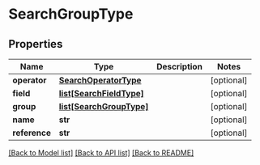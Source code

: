 # SearchGroupType

## Properties
Name | Type | Description | Notes
------------ | ------------- | ------------- | -------------
**operator** | [**SearchOperatorType**](SearchOperatorType.md) |  | [optional] 
**field** | [**list[SearchFieldType]**](SearchFieldType.md) |  | [optional] 
**group** | [**list[SearchGroupType]**](SearchGroupType.md) |  | [optional] 
**name** | **str** |  | [optional] 
**reference** | **str** |  | [optional] 

[[Back to Model list]](../README.md#documentation-for-models) [[Back to API list]](../README.md#documentation-for-api-endpoints) [[Back to README]](../README.md)


